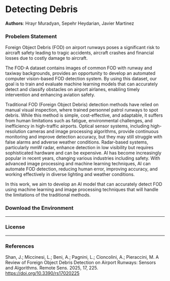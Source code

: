 # Detecting Debris 

**Authors**: Hrayr Muradyan, Sepehr Heydarian, Javier Martinez

### Probelem Statement
Foreign Object Debris (FOD) on airport runways poses a significant risk to aircraft safety leading to tragic accidents, aircraft crashes and financial losses due to costly damage to aircraft.

The FOD-A dataset contains images of common FOD with runway and taxiway backgrounds, provides an opportunity to develop an automated computer vision-based FOD detection system. By using this dataset, our goal is to train and evaluate machine learning models that can accurately detect and classify obstacles on airport airlanes, enabling timely intervention and enhancing aviation safety.

Traditional FOD (Foreign Object Debris) detection methods have relied on manual visual inspection, where trained personnel patrol runways to spot debris. While this method is simple, cost-effective, and adaptable, it suffers from human limitations such as fatigue, environmental challenges, and inefficiency in high-traffic airports. Optical sensor systems, including high-resolution cameras and image processing algorithms, provide continuous monitoring and improve detection accuracy, but they may still struggle with false alarms and adverse weather conditions. Radar-based systems, particularly mmW radar, enhance detection in low visibility but requires sophisticated hardware and can be expensive. AI has become increasingly popular in recent years, changing various industries including safety. With advanced image processing and machine learning techniques, AI can automate FOD detection, reducing human error, improving accuracy, and working effectively in diverse lighting and weather conditions.

In this work, we aim to develop an AI model that can accurately detect FOD using machine learning and image processing techniques that will handle the limitations of the traditional methods.

### Download the Environment

---

### License

---

### References

Shan, J.; Miccinesi, L.; Beni, A.; Pagnini, L.; Cioncolini, A.; Pieraccini, M. A Review of Foreign Object Debris Detection on Airport Runways: Sensors and Algorithms. Remote Sens. 2025, 17, 225. https://doi.org/10.3390/rs17020225